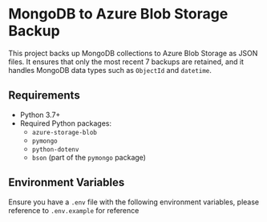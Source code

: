 # MongoDB to Azure Blob Storage Backup

This project backs up MongoDB collections to Azure Blob Storage as JSON files. It ensures that only the most recent 7 backups are retained, and it handles MongoDB data types such as `ObjectId` and `datetime`.

## Requirements

- Python 3.7+
- Required Python packages:
  - `azure-storage-blob`
  - `pymongo`
  - `python-dotenv`
  - `bson` (part of the `pymongo` package)

## Environment Variables

Ensure you have a `.env` file with the following environment variables, please reference to `.env.example` for reference
